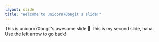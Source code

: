 ```yaml
---
layout: slide
title: "Welcome to unicorn70ongit's slide!"
---
```

This is unicorn70ongit's awesome slide :tada:
This is my second slide, haha.
Use the left arrow to go back!
